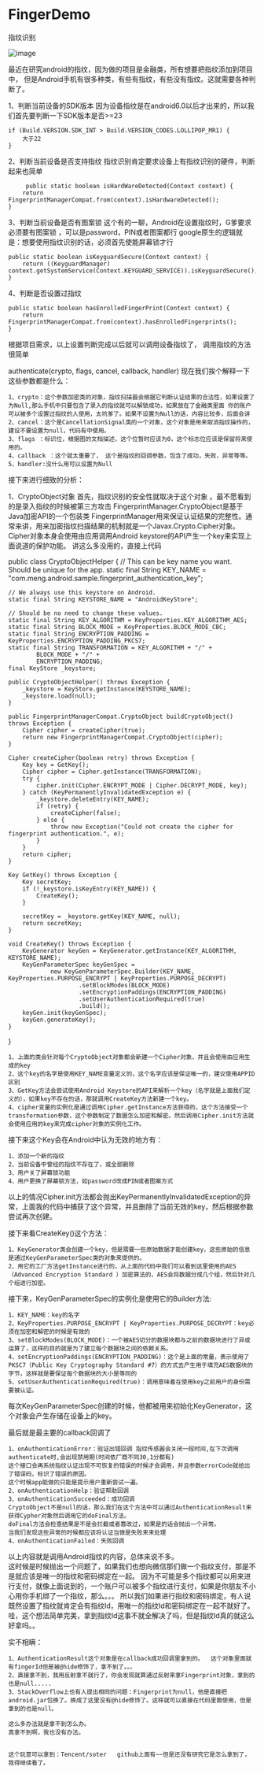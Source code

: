 # FingerDemo
指纹识别


![image](https://github.com/mengcuiguang/FingerDemo/blob/master/test.gif )  

最近在研究android的指纹，因为做的项目是金融类，所有想要把指纹添加到项目中，
但是Android手机有很多种类，有些有指纹，有些没有指纹。这就需要各种判断了。

1、判断当前设备的SDK版本
    因为设备指纹是在android6.0以后才出来的，所以我们首先要判断一下SDK版本是否>=23
    
	if (Build.VERSION.SDK_INT > Build.VERSION_CODES.LOLLIPOP_MR1) {
	    大于22
	}

2、判断当前设备是否支持指纹
    指纹识别肯定要求设备上有指纹识别的硬件，判断起来也简单
    
         public static boolean isHardWareDetected(Context context) {
		return FingerprintManagerCompat.from(context).isHardwareDetected();
	}
    
3、判断当前设备是否有图案锁
    这个有的一聊，Android在设置指纹时，G爹要求必须要有图案锁 ，可以是password，PIN或者图案都行
    google原生的逻辑就是：想要使用指纹识别的话，必须首先使能屏幕锁才行  
    
    public static boolean isKeyguardSecure(Context context) {
        return ((KeyguardManager) context.getSystemService(Context.KEYGUARD_SERVICE)).isKeyguardSecure();
    }

4、判断是否设置过指纹

    public static boolean hasEnrolledFingerPrint(Context context) {
        return FingerprintManagerCompat.from(context).hasEnrolledFingerprints();
    }	

根据项目需求，以上设置判断完成以后就可以调用设备指纹了， 调用指纹的方法很简单

authenticate(crypto, flags, cancel, callback, handler)
现在我们挨个解释一下这些参数都是什么：

	1、crypto：这个参数加密类的对象，指纹扫描器会根据它判断认证结果的合法性，如果设置了为Null,那么手机中只要包含了录入的指纹就可以解锁成功，如果放在了金融类里面 你的账户 可以被多个设置过指纹的人使用，太坑爹了。如果不设置为Null的话，内容比较多，后面会讲
	2、cancel：这个是CancellationSignal类的一个对象，这个对象是用来取消指纹操作的，建设不要设置为null，代码有中使用。
	3、flags ：标识位，根据图的文档描述，这个位暂时应该为0，这个标志位应该是保留将来使用的。
	4、callback ：这个就太重要了， 这个是指纹的回调参数，包含了成功，失败，异常等等。
	5、handler:没什么用可以设置为Null


接下来进行细致的分析：

1、CryptoObject对象
	首先，指纹识别的安全性就取决于这个对象 。最不愿看到的是录入指纹的时候被第三方攻击
	FingerprintManager.CryptoObject是基于Java加密API的一个包装类
	FingerprintManager用来保证认证结果的完整性。通常来讲，用来加密指纹扫描结果的机制就是一个Javax.Crypto.Cipher对象。Cipher对象本身会使用由应用调用Android keystore的API产生一个key来实现上面说道的保护功能。
	讲这么多没用的，直接上代码

public class CryptoObjectHelper {
    // This can be key name you want. Should be unique for the app.
    static final String KEY_NAME = "com.meng.android.sample.fingerprint_authentication_key";

    // We always use this keystore on Android.
    static final String KEYSTORE_NAME = "AndroidKeyStore";

    // Should be no need to change these values.
    static final String KEY_ALGORITHM = KeyProperties.KEY_ALGORITHM_AES;
    static final String BLOCK_MODE = KeyProperties.BLOCK_MODE_CBC;
    static final String ENCRYPTION_PADDING = KeyProperties.ENCRYPTION_PADDING_PKCS7;
    static final String TRANSFORMATION = KEY_ALGORITHM + "/" +
            BLOCK_MODE + "/" +
            ENCRYPTION_PADDING;
    final KeyStore _keystore;

    public CryptoObjectHelper() throws Exception {
        _keystore = KeyStore.getInstance(KEYSTORE_NAME);
        _keystore.load(null);
    }

    public FingerprintManagerCompat.CryptoObject buildCryptoObject() throws Exception {
        Cipher cipher = createCipher(true);
        return new FingerprintManagerCompat.CryptoObject(cipher);
    }

    Cipher createCipher(boolean retry) throws Exception {
        Key key = GetKey();
        Cipher cipher = Cipher.getInstance(TRANSFORMATION);
        try {
            cipher.init(Cipher.ENCRYPT_MODE | Cipher.DECRYPT_MODE, key);
        } catch (KeyPermanentlyInvalidatedException e) {
            _keystore.deleteEntry(KEY_NAME);
            if (retry) {
                createCipher(false);
            } else {
                throw new Exception("Could not create the cipher for fingerprint authentication.", e);
            }
        }
        return cipher;
    }

    Key GetKey() throws Exception {
        Key secretKey;
        if (!_keystore.isKeyEntry(KEY_NAME)) {
            CreateKey();
        }

        secretKey = _keystore.getKey(KEY_NAME, null);
        return secretKey;
    }

    void CreateKey() throws Exception {
        KeyGenerator keyGen = KeyGenerator.getInstance(KEY_ALGORITHM, KEYSTORE_NAME);
        KeyGenParameterSpec keyGenSpec =
                new KeyGenParameterSpec.Builder(KEY_NAME, KeyProperties.PURPOSE_ENCRYPT | KeyProperties.PURPOSE_DECRYPT)
                        .setBlockModes(BLOCK_MODE)
                        .setEncryptionPaddings(ENCRYPTION_PADDING)
                        .setUserAuthenticationRequired(true)
                        .build();
        keyGen.init(keyGenSpec);
        keyGen.generateKey();
    }
}

	1、上面的类会针对每个CryptoObject对象都会新建一个Cipher对象，并且会使用由应用生成的key
	2、这个key的名字是使用KEY_NAME变量定义的，这个名字应该是保证唯一的，建议使用APPID区别
	3、GetKey方法会尝试使用Android Keystore的API来解析一个key（名字就是上面我们定义的），如果key不存在的话，那就调用CreateKey方法新建一个key。
	4、cipher变量的实例化是通过调用Cipher.getInstance方法获得的，这个方法接受一个transformation参数，这个参数制定了数据怎么加密和解密。然后调用Cipher.init方法就会使用应用的key来完成cipher对象的实例化工作。

接下来这个Key会在Android中认为无效的地方有：

	1、添加一个新的指纹
	2、当前设备中曾经的指纹不存在了，或全部删除
	3、用户关了屏幕锁功能
	4、用户更换了屏幕锁方法，如password改成PIN或者图案方式
以上的情况Cipher.init方法都会抛出KeyPermanentlyInvalidatedException的异常，上面我的代码中捕获了这个异常，并且删除了当前无效的key，然后根据参数尝试再次创建。


接下来看CreateKey()这个方法：

	1、KeyGenerator类会创建一个key，但是需要一些原始数据才能创建key，这些原始的信息是通过KeyGenParameterSpec类的对象来提供的。
	2、用它的工厂方法getInstance进行的，从上面的代码中我们可以看到这里使用的AES（Advanced Encryption Standard ）加密算法的，AES会将数据分成几个组，然后针对几个组进行加密。

接下来，KeyGenParameterSpec的实例化是使用它的Builder方法:

	1、KEY_NAME：key的名字	
	2、KeyProperties.PURPOSE_ENCRYPT | KeyProperties.PURPOSE_DECRYPT：key必须在加密和解密的时候是有效的
	3、setBlockModes(BLOCK_MODE)：一个被AES切分的数据块都与之前的数据块进行了异或运算了，这样的目的就是为了建立每个数据块之间的依赖关系。
	4、setEncryptionPaddings(ENCRYPTION_PADDING)：这个是上面的常量，表示使用了PKSC7（Public Key Cryptography Standard #7）的方式去产生用于填充AES数据块的字节，这样就是要保证每个数据块的大小是等同的
	5、setUserAuthenticationRequired(true)：调用意味着在使用key之前用户的身份需要被认证。
每次KeyGenParameterSpec创建的时候，他都被用来初始化KeyGenerator，这个对象会产生存储在设备上的key。

最后就是最主要的callback回调了

	1、onAuthenticationError：验证出错回调 指纹传感器会关闭一段时间,在下次调用authenticate时,会出现禁用期(时间依厂商不同30,1分都有)
	这个接口会再系统指纹认证出现不可恢复的错误的时候才会调用，并且参数errorCode就给出了错误码，标识了错误的原因。
	这个时候app能做的只能是提示用户重新尝试一遍。
	2、onAuthenticationHelp：验证帮助回调
	3、onAuthenticationSucceeded：成功回调 
	CryptoObject不是null的话，那么我们在这个方法中可以通过AuthenticationResult来获得Cypher对象然后调用它的doFinal方法。
	doFinal方法会检查结果是不是会拦截或者篡改过，如果是的话会抛出一个异常。
	当我们发现这些异常的时候都应该将认证当做是失败来来处理
	4、onAuthenticationFailed：失败回调

以上内容就是调用Android指纹的内容，总体来说不多。  
这时候是时候抛出一个问题了，如果我们也想向微信那们做一个指纹支付，那是不是就应该是唯一的指纹和密码绑定在一起。
因为不可能是多个指纹都可以用来进行支付，就像上面说到的，一个账户可以被多个指纹进行支付，如果是你朋友不小心用你手机绑了一个指纹，那么。。。
所以我们如果进行指纹和密码绑定，有人说既然设置了指纹就肯定会有指纹Id，用唯一的指纹Id和密码绑定在一起不就好了。
哇，这个想法简单完美，拿到指纹Id这事不就全解决了吗，但是指纹Id真的就这么好拿吗。。

实不相瞒：

	1、AuthenticationResult这个对象是在callback成功回调里拿到的。  这个对象里面就有fingerId但是被@hide修饰了，拿不到了。。。
	2、直接拿不到，我用反射拿不就行了，你会发现就算通过反射来拿Fingerprint对象，拿到的也是null.....
	3、StackOverflow上也有人提出相同的问题：Fingerprint为null，他是直接把android.jar包换了。换成了这里没有@hide修饰了。这样就可以直接在代码里面使用，但是拿到的也是null。
	
	这么多办法就是拿不到怎么办。
	真拿不到啊，我也没有办法。


	这个玩意可以拿到：Tencent/soter   github上面有~~但是还没有研究它是怎么拿到了， 我得继续看了。

















